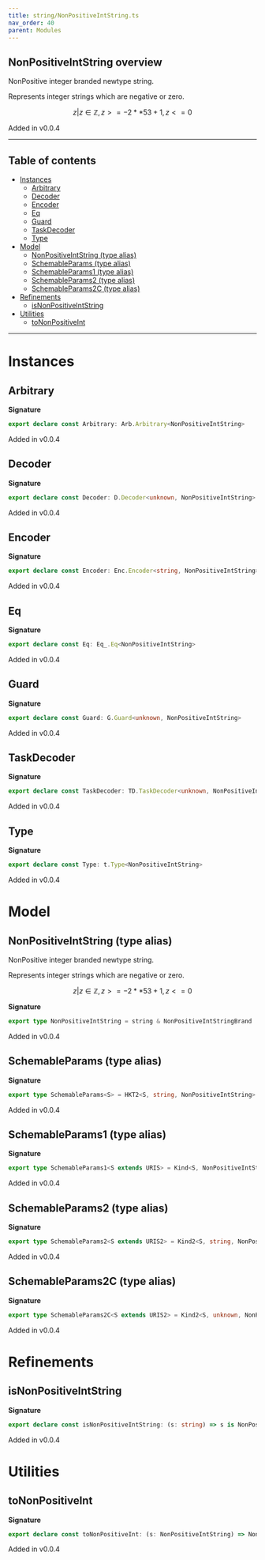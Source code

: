 ```yaml
---
title: string/NonPositiveIntString.ts
nav_order: 40
parent: Modules
---
```


## NonPositiveIntString overview

NonPositive integer branded newtype string.

Represents integer strings which are negative or zero.

```math
 { z | z ∈ ℤ, z >= -2 ** 53 + 1, z <= 0 }
```

Added in v0.0.4

---

<h2 class="text-delta">Table of contents</h2>

- [Instances](#instances)
  - [Arbitrary](#arbitrary)
  - [Decoder](#decoder)
  - [Encoder](#encoder)
  - [Eq](#eq)
  - [Guard](#guard)
  - [TaskDecoder](#taskdecoder)
  - [Type](#type)
- [Model](#model)
  - [NonPositiveIntString (type alias)](#nonpositiveintstring-type-alias)
  - [SchemableParams (type alias)](#schemableparams-type-alias)
  - [SchemableParams1 (type alias)](#schemableparams1-type-alias)
  - [SchemableParams2 (type alias)](#schemableparams2-type-alias)
  - [SchemableParams2C (type alias)](#schemableparams2c-type-alias)
- [Refinements](#refinements)
  - [isNonPositiveIntString](#isnonpositiveintstring)
- [Utilities](#utilities)
  - [toNonPositiveInt](#tononpositiveint)

---

# Instances

## Arbitrary

**Signature**

```ts
export declare const Arbitrary: Arb.Arbitrary<NonPositiveIntString>
```

Added in v0.0.4

## Decoder

**Signature**

```ts
export declare const Decoder: D.Decoder<unknown, NonPositiveIntString>
```

Added in v0.0.4

## Encoder

**Signature**

```ts
export declare const Encoder: Enc.Encoder<string, NonPositiveIntString>
```

Added in v0.0.4

## Eq

**Signature**

```ts
export declare const Eq: Eq_.Eq<NonPositiveIntString>
```

Added in v0.0.4

## Guard

**Signature**

```ts
export declare const Guard: G.Guard<unknown, NonPositiveIntString>
```

Added in v0.0.4

## TaskDecoder

**Signature**

```ts
export declare const TaskDecoder: TD.TaskDecoder<unknown, NonPositiveIntString>
```

Added in v0.0.4

## Type

**Signature**

```ts
export declare const Type: t.Type<NonPositiveIntString>
```

Added in v0.0.4

# Model

## NonPositiveIntString (type alias)

NonPositive integer branded newtype string.

Represents integer strings which are negative or zero.

```math
 { z | z ∈ ℤ, z >= -2 ** 53 + 1, z <= 0 }
```

**Signature**

```ts
export type NonPositiveIntString = string & NonPositiveIntStringBrand
```

Added in v0.0.4

## SchemableParams (type alias)

**Signature**

```ts
export type SchemableParams<S> = HKT2<S, string, NonPositiveIntString>
```

Added in v0.0.4

## SchemableParams1 (type alias)

**Signature**

```ts
export type SchemableParams1<S extends URIS> = Kind<S, NonPositiveIntString>
```

Added in v0.0.4

## SchemableParams2 (type alias)

**Signature**

```ts
export type SchemableParams2<S extends URIS2> = Kind2<S, string, NonPositiveIntString>
```

Added in v0.0.4

## SchemableParams2C (type alias)

**Signature**

```ts
export type SchemableParams2C<S extends URIS2> = Kind2<S, unknown, NonPositiveIntString>
```

Added in v0.0.4

# Refinements

## isNonPositiveIntString

**Signature**

```ts
export declare const isNonPositiveIntString: (s: string) => s is NonPositiveIntString
```

Added in v0.0.4

# Utilities

## toNonPositiveInt

**Signature**

```ts
export declare const toNonPositiveInt: (s: NonPositiveIntString) => NonPositiveInt.NonPositiveInt
```

Added in v0.0.4
